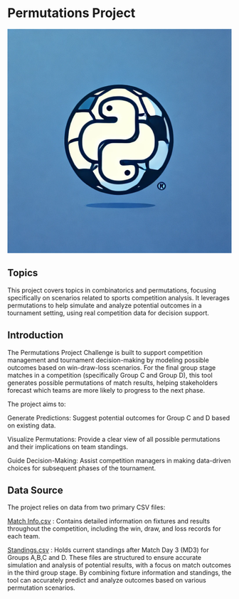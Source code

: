 # Permutations Project
![alt text](assets/futbol_python.png)
## Topics 
This project covers topics in combinatorics and permutations, focusing specifically on scenarios related to sports competition analysis. It leverages permutations to help simulate and analyze potential outcomes in a tournament setting, using real competition data for decision support.

## Introduction
The Permutations Project Challenge is built to support competition management and tournament decision-making by modeling possible outcomes based on win-draw-loss scenarios. For the final group stage matches in a competition (specifically Group C and Group D), this tool generates possible permutations of match results, helping stakeholders forecast which teams are more likely to progress to the next phase.

The project aims to:

Generate Predictions: Suggest potential outcomes for Group C and D based on existing data.

Visualize Permutations: Provide a clear view of all possible permutations and their implications on team standings.

Guide Decision-Making: Assist competition managers in making data-driven choices for subsequent phases of the tournament.

## Data Source
The project relies on data from two primary CSV files:


[Match Info.csv](https://github.com/user-attachments/files/17594820/Match.Info.csv) : Contains detailed information on fixtures and results throughout the competition, including the win, draw, and loss records for each team.

[Standings.csv](https://github.com/user-attachments/files/17595035/Standings.csv) : Holds current standings after Match Day 3 (MD3) for Groups A,B,C and D.
These files are structured to ensure accurate simulation and analysis of potential results, with a focus on match outcomes in the third group stage. By combining fixture information and standings, the tool can accurately predict and analyze outcomes based on various permutation scenarios.



